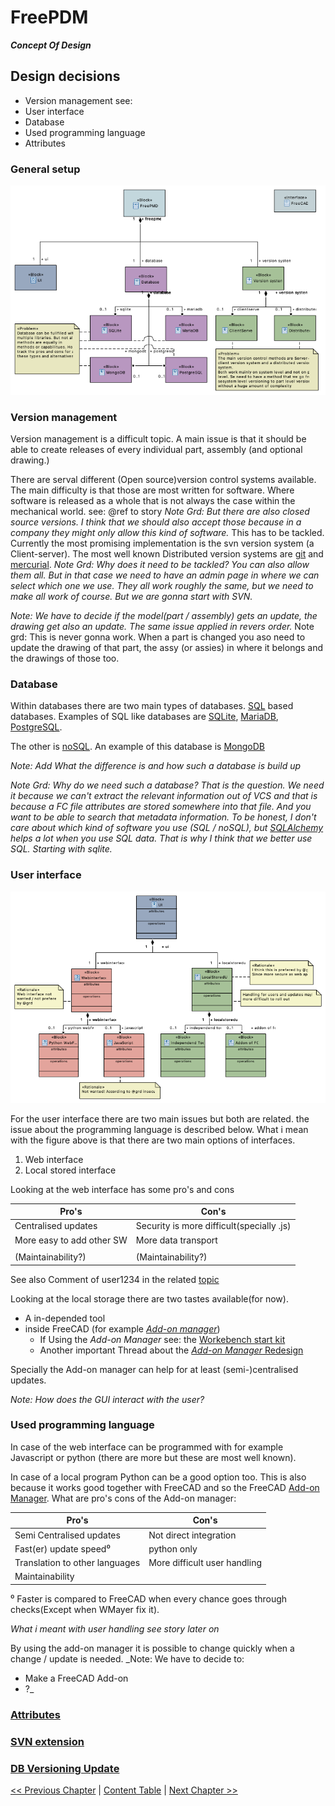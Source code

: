 # FreePDM
***Concept Of Design***

## Design decisions

- Version management see:
- User interface
- Database
- Used programming language
- Attributes

### General setup
![Block diagram FreePDM general](FreePDM_CoD-Figures/BDD_FreePMD-design.png)

### Version management

Version management is a difficult topic. A main issue is that it should be able to create releases of every individual part, assembly (and optional drawing.) 

There are serval different (Open source)version control systems available.
The main difficulty is that those are most written for software. 
Where software is released as a whole that is not always the case within the mechanical world. see: @ref to story 
_Note Grd: But there are also closed source versions. I think that we should also accept those because in a company they might only allow this kind of software._
This has to be tackled. 
Currently the most promising implementation is the svn version system (a Client-server). 
The most well known Distributed version systems are [git](https://git-scm.com/) and [mercurial](https://www.mercurial-scm.org/).
_Note Grd: Why does it need to be tackled? You can also allow them all. But in that case we need to have an admin page in where we can select which one we use. They all work roughly the same, but we need to make all work of course. But we are gonna start with SVN._

_Note: We have to decide if the model(part / assembly) gets an update,  the drawing get also an update. The same issue applied in revers order._
Note grd: This is never gonna work. When a part is changed you aso need to update the drawing of that part, the assy (or assies) in where it belongs and the drawings of those too.

### Database

Within databases there are two main types of databases.
[SQL](https://en.wikipedia.org/wiki/SQL) based databases. Examples of SQL like databases are [SQLite](https://sqlite.org/index.html), [MariaDB](https://mariadb.org/), [PostgreSQL](https://www.postgresql.org/). 
<!--On https://sqlite.org/fileformat2.html is written:-->
<!--The main database file consists of one or more pages. The size of a page is a power of two between 512 and 65536 inclusive. All pages within the same database are the same size. The page size for a database file is determined by the 2-byte integer located at an offset of 16 bytes from the beginning of the database file.--> 
<!--Does this mean that it basically a big spreadsheet?-->

The other is [noSQL](https://en.wikipedia.org/wiki/NoSQL). An example of this database is [MongoDB](https://www.mongodb.com/)

_Note: Add What the difference is and how such a database is build up_

_Note Grd: Why do we need such a database? That is the question. We need it because we can't extract the relevant information out of VCS and that is because a FC file attributes are stored somewhere into that file. And you want to be able to search that metadata information. To be honest, I don't care about which kind of software you use (SQL / noSQL), but [SQLAlchemy](https://en.wikipedia.org/wiki/SQLAlchemy) helps a lot when you use SQL data. That is why I think that we better use SQL. Starting with sqlite._


### User interface
![Block diagram interface design](FreePDM_CoD-Figures/BDD_UI-design.png)

For the user interface there are two main issues but both are related. the issue about the programming language is described below.
What i mean with the figure<!--(report me(==Jee-Bee) when i'm wrong also explain why)--> above is that there are two main options of interfaces.

1. Web interface
2. Local stored interface

Looking at the web interface has some pro's and cons

Pro's                      | Con's
-------------------------- | --------------------------
Centralised updates        | Security is more difficult(specially .js)
More easy to add other SW  | More data transport
                           | 
(Maintainability?)           | (Maintainability?)

See also Comment of user1234 in the related [topic](https://forum.freecad.org/viewtopic.php?f=8&t=68350&p=594331#p594252)

Looking at the local storage there are two tastes available(for now).

- A in-depended tool
- inside FreeCAD (for example [_Add-on manager_](https://wiki.freecad.org/Std_AddonMgr))
  - If Using the _Add-on Manager_ see: the [Workebench start kit](https://github.com/FreeCAD/freecad.workbench_starterkit)
  - Another important Thread about the [_Add-on Manager_ Redesign](https://forum.freecad.org/viewtopic.php?f=9&t=64628)

Specially the Add-on manager can help for at least (semi-)centralised updates. 

_Note: How does the GUI interact with the user?_

### Used programming language

In case of the web interface can be programmed with for example Javascript or python (there are more but these are most well known).

In case of a local program Python can be a good option too.
This is also because it works good together with FreeCAD and so the FreeCAD [Add-on Manager](https://wiki.freecad.org/Std_AddonMgr). 
What are pro's cons of the Add-on manager: 

Pro's                          | Con's
------------------------------ | --------------------------
Semi Centralised updates       | Not direct integration
Fast(er) update speed⁰ | python only
Translation to other languages | More difficult user handling
 Maintainability             | 

⁰ Faster is compared to FreeCAD when every chance goes through checks(Except when WMayer fix it). <!-- unicode superscript see: https://stackoverflow.com/questions/15155778/superscript-in-markdown-github-flavored -->
 
_What i meant with user handling see story later on_

By using the add-on manager it is possible to change quickly when a change / update is needed.
_Note: We have to decide to:
- Make a FreeCAD Add-on
- ?_


### [Attributes](FreePDM_03-1-Attributes.md)

### [SVN extension](FreePDM_03-2-SVNProjectStructure.md)

### [DB Versioning Update](FreePDM_03-3-DBVersioningUpd.md)

[<< Previous Chapter](FreePDM_02-Workflows.md) | [Content Table](README.md) | [Next Chapter >>](FreePDM_03-1-Attributes.md)
